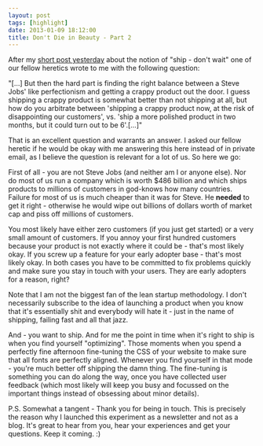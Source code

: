 ```yaml
---
layout: post
tags: [highlight]
date: 2013-01-09 18:12:00
title: Don't Die in Beauty - Part 2
---
```

After my [short post yesterday](http://theheretic.me/2013/01/08/dont-die-in-beauty/) about the notion of "ship - don't wait" one of our fellow heretics wrote to me with the following question:

"[…] But then the hard part is finding the right balance between a Steve Jobs' like perfectionism and getting a crappy product out the door. I guess shipping a crappy product is somewhat better than not shipping at all, but how do you arbitrate between 'shipping a crappy product now, at the risk of disappointing our customers', vs. 'ship a more polished product in two months, but it could turn out to be 6'.[…]"

That is an excellent question and warrants an answer. I asked our fellow heretic if he would be okay with me answering this here instead of in private email, as I believe the question is relevant for a lot of us. So here we go:

First of all - you are not Steve Jobs (and neither am I or anyone else). Nor do most of us run a company which is worth $486 billion and which ships products to millions of customers in god-knows how many countries. Failure for most of us is much cheaper than it was for Steve. He **needed** to get it right - otherwise he would wipe out billions of dollars worth of market cap and piss off millions of customers.

You most likely have either zero customers (if you just get started) or a very small amount of customers. If you annoy your first hundred customers because your product is not exactly where it could be - that's most likely okay. If you screw up a feature for your early adopter base - that's most likely okay. In both cases you have to be committed to fix problems quickly and make sure you stay in touch with your users. They are early adopters for a reason, right?

Note that I am not the biggest fan of the lean startup methodology. I don't necessarily subscribe to the idea of launching a product when you know that it's essentially shit and everybody will hate it - just in the name of shipping, failing fast and all that jazz.

And - you want to ship. And for me the point in time when it's right to ship is when you find yourself "optimizing". Those moments when you spend a perfectly fine afternoon fine-tuning the CSS of your website to make sure that all fonts are perfectly aligned. Whenever you find yourself in that mode - you're much better off shipping the damn thing. The fine-tuning is something you can do along the way, once you have collected user feedback (which most likely will keep you busy and focussed on the important things instead of obsessing about minor details).

P.S. Somewhat a tangent - Thank you for being in touch. This is precisely the reason why I launched this experiment as a newsletter and not as a blog. It's great to hear from you, hear your experiences and get your questions. Keep it coming. :)